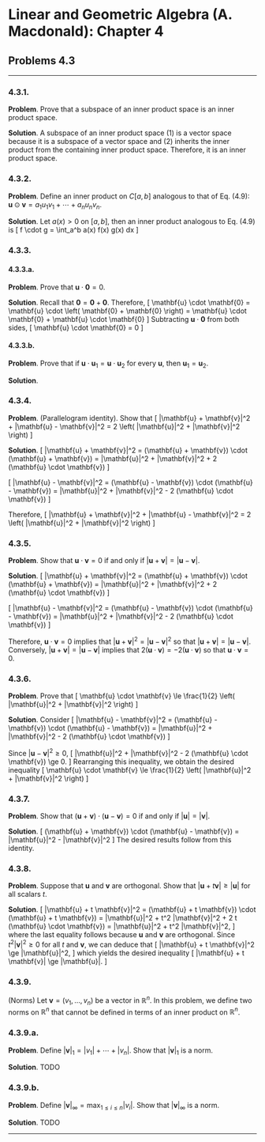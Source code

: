 Linear and Geometric Algebra (A. Macdonald): Chapter 4
======================================================

## Problems 4.3

-------------------------------------------------------------------------------

### 4.3.1.

__Problem__. Prove that a subspace of an inner product space is an inner
product space.

__Solution__. A subspace of an inner product space (1) is a vector space
because it is a subspace of a vector space and (2) inherits the inner product
from the containing inner product space. Therefore, it is an inner product
space.

### 4.3.2.

__Problem__. Define an inner product on $C[a, b]$ analogous to that of
Eq. (4.9): $\mathbf{u} \odot \mathbf{v} = a_1 u_1 v_1 + \cdots + a_n u_n v_n$.

__Solution__. Let $a(x) > 0$ on $[a, b]$, then an inner product analogous to
Eq. (4.9) is
\[
f \cdot g = \int_a^b a(x) f(x) g(x) dx
\]

### 4.3.3.

#### 4.3.3.a.

__Problem__. Prove that $\mathbf{u} \cdot \mathbf{0} = 0$.

__Solution__. Recall that $\mathbf{0} = \mathbf{0} + \mathbf{0}$. Therefore,
\[
\mathbf{u} \cdot \mathbf{0}
= \mathbf{u} \cdot \left( \mathbf{0} + \mathbf{0} \right)
= \mathbf{u} \cdot \mathbf{0} + \mathbf{u} \cdot \mathbf{0}
\]
Subtracting $\mathbf{u} \cdot \mathbf{0}$ from both sides,
\[
\mathbf{u} \cdot \mathbf{0} = 0
\]

#### 4.3.3.b.

__Problem__. Prove that if
$\mathbf{u} \cdot \mathbf{u}_1 = \mathbf{u} \cdot \mathbf{u}_2$ for every
$\mathbf{u}$, then $\mathbf{u}_1 = \mathbf{u}_2$.

__Solution__.

### 4.3.4.

__Problem__. (Parallelogram identity). Show that
\[
|\mathbf{u} + \mathbf{v}|^2 + |\mathbf{u} - \mathbf{v}|^2 =
2 \left( |\mathbf{u}|^2 + |\mathbf{v}|^2 \right)
\]

__Solution__.
\[
|\mathbf{u} + \mathbf{v}|^2
= (\mathbf{u} + \mathbf{v}) \cdot (\mathbf{u} + \mathbf{v})
= |\mathbf{u}|^2 + |\mathbf{v}|^2 + 2 (\mathbf{u} \cdot \mathbf{v})
\]

\[
|\mathbf{u} - \mathbf{v}|^2
= (\mathbf{u} - \mathbf{v}) \cdot (\mathbf{u} - \mathbf{v})
= |\mathbf{u}|^2 + |\mathbf{v}|^2 - 2 (\mathbf{u} \cdot \mathbf{v})
\]

Therefore,
\[
|\mathbf{u} + \mathbf{v}|^2 + |\mathbf{u} - \mathbf{v}|^2
= 2 \left( |\mathbf{u}|^2 + |\mathbf{v}|^2 \right)
\]

### 4.3.5.

__Problem__. Show that $\mathbf{u} \cdot \mathbf{v} = 0$ if and only if
$|\mathbf{u} + \mathbf{v}| = |\mathbf{u} - \mathbf{v}|$.

__Solution__.
\[
|\mathbf{u} + \mathbf{v}|^2
= (\mathbf{u} + \mathbf{v}) \cdot (\mathbf{u} + \mathbf{v})
= |\mathbf{u}|^2 + |\mathbf{v}|^2 + 2 (\mathbf{u} \cdot \mathbf{v})
\]

\[
|\mathbf{u} - \mathbf{v}|^2
= (\mathbf{u} - \mathbf{v}) \cdot (\mathbf{u} - \mathbf{v})
= |\mathbf{u}|^2 + |\mathbf{v}|^2 - 2 (\mathbf{u} \cdot \mathbf{v})
\]

Therefore, $\mathbf{u} \cdot \mathbf{v} = 0$ implies that
$|\mathbf{u} + \mathbf{v}|^2 = |\mathbf{u} - \mathbf{v}|^2$ so that
$|\mathbf{u} + \mathbf{v}| = |\mathbf{u} - \mathbf{v}|$. Conversely,
$|\mathbf{u} + \mathbf{v}| = |\mathbf{u} - \mathbf{v}|$ implies that
$2 (\mathbf{u} \cdot \mathbf{v}) = -2 (\mathbf{u} \cdot \mathbf{v})$
so that $\mathbf{u} \cdot \mathbf{v} = 0$.

### 4.3.6.

__Problem__. Prove that
\[
\mathbf{u} \cdot \mathbf{v}
\le \frac{1}{2} \left( |\mathbf{u}|^2 + |\mathbf{v}|^2 \right)
\]

__Solution__. Consider
\[
|\mathbf{u} - \mathbf{v}|^2
= (\mathbf{u} - \mathbf{v}) \cdot (\mathbf{u} - \mathbf{v})
= |\mathbf{u}|^2 + |\mathbf{v}|^2 - 2 (\mathbf{u} \cdot \mathbf{v})
\]

Since $|\mathbf{u} - \mathbf{v}|^2 \ge 0$,
\[
|\mathbf{u}|^2 + |\mathbf{v}|^2 - 2 (\mathbf{u} \cdot \mathbf{v}) \ge 0.
\]
Rearranging this inequality, we obtain the desired inequality
\[
\mathbf{u} \cdot \mathbf{v}
\le \frac{1}{2} \left( |\mathbf{u}|^2 + |\mathbf{v}|^2 \right)
\]

### 4.3.7.

__Problem__. Show that
$(\mathbf{u} + \mathbf{v}) \cdot (\mathbf{u} - \mathbf{v}) = 0$ if and only if
$|\mathbf{u}| = |\mathbf{v}|$.

__Solution__.
\[
(\mathbf{u} + \mathbf{v}) \cdot (\mathbf{u} - \mathbf{v})
= |\mathbf{u}|^2 - |\mathbf{v}|^2
\]
The desired results follow from this identity.

### 4.3.8.

__Problem__. Suppose that $\mathbf{u}$ and $\mathbf{v}$ are orthogonal. Show
that $|\mathbf{u} + t \mathbf{v}| \ge |\mathbf{u}|$ for all scalars $t$.

__Solution__.
\[
|\mathbf{u} + t \mathbf{v}|^2
= (\mathbf{u} + t \mathbf{v}) \cdot (\mathbf{u} + t \mathbf{v})
= |\mathbf{u}|^2 + t^2 |\mathbf{v}|^2 + 2 t (\mathbf{u} \cdot \mathbf{v})
= |\mathbf{u}|^2 + t^2 |\mathbf{v}|^2,
\]
where the last equality follows because $\mathbf{u}$ and $\mathbf{v}$ are
orthogonal. Since $t^2 |\mathbf{v}|^2 \ge 0$ for all $t$ and $\mathbf{v}$,
we can deduce that
\[
|\mathbf{u} + t \mathbf{v}|^2 \ge |\mathbf{u}|^2,
\]
which yields the desired inequality
\[
|\mathbf{u} + t \mathbf{v}| \ge |\mathbf{u}|.
\]

### 4.3.9.

(Norms) Let $\mathbf{v} = (v_1, \ldots, v_n)$ be a vector in $\mathbb{R}^n$.
In this problem, we define two norms on $\mathbb{R}^n$ that cannot be defined
in terms of an inner product on $\mathbb{R}^n$.

### 4.3.9.a.

__Problem__. Define $|\mathbf{v}|_1 = |v_1| + \cdots + |v_n|$. Show that
$|\mathbf{v}|_1$ is a norm.

__Solution__. TODO

### 4.3.9.b.

__Problem__. Define $|\mathbf{v}|_\infty = \max_{1 \le i \le n} |v_i|$. Show
that $|\mathbf{v}|_\infty$ is a norm.

__Solution__. TODO

-------------------------------------------------------------------------------
